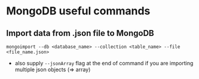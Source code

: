 # MongoDB useful commands
## Import data from .json file to MongoDB
```mongoimport --db <database_name> --collection <table_name> --file <file_name.json>```
- also supply ```--jsonArray``` flag at the end of command if you are importing multiple json objects (=> array)